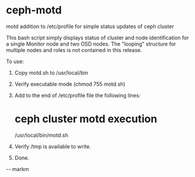 # ceph-motd
motd addition to /etc/profile for simple status updates of ceph cluster

This bash script simply displays status of cluster and node identification for
a single Monitor node and two OSD nodes.  The "looping" structure for multiple
nodes and roles is not contained in this release.

To use:

1. Copy motd.sh to /usr/local/bin
2. Verify executable mode (chmod 755 motd.sh)
3. Add to the end of /etc/profile file the following lines:

      # ceph cluster motd execution
      /usr/local/bin/motd.sh

4. Verify /tmp is available to write.
5. Done.

--
markm
